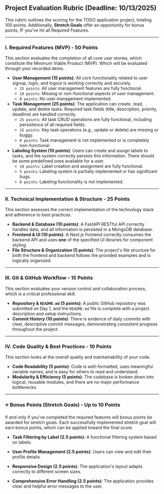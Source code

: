 ## Project Evaluation Rubric  (Deadline: 10/13/2025)

This rubric outlines the scoring for the TODO application project, totaling 100 points. Additionally, **Stretch Goals** offer an opportunity for bonus points, IF you've hit all Required Features.

---

### I. Required Features (MVP) - 50 Points
This section evaluates the completion of all core user stories, which constitute the Minimum Viable Product (MVP). Which will be evaluated through your recorded demo.

* **User Management (15 points)**: All core functionality related to user signup, login, and logout is working correctly and securely.
    * `15 points`: All user management features are fully functional.
    * `10 points`: Missing or non-functional aspects of user management.
    * `0 points`: No user management implemented.
* **Task Management (25 points)**: The application can create, read, update, and delete tasks. Required task fields (title, description, priority, deadline) are handled correctly.
    * `25 points`: All task CRUD operations are fully functional, including persistence of all required fields.
    * `15 points`: Key task operations (e.g., update or delete) are missing or buggy.
    * `0 points`: Task management is not implemented or is completely non-functional.
* **Labeling System (10 points)**: Users can create and assign labels to tasks, and the system correctly persists this information. There should be some predefined ones available for a user.
    * `10 points`: Label creation and assignment are fully functional.
    * `5 points`: Labeling system is partially implemented or has significant bugs.
    * `0 points`: Labeling functionality is not implemented.

---

### II. Technical Implementation & Structure - 25 Points
This section assesses the correct implementation of the technology stack and adherence to best practices.

* **Backend & Database (10 points)**: A FastAPI RESTful API correctly handles data, and all information is persisted in a MongoDB database.
* **Frontend & UI (10 points)**: A Next.js frontend correctly consumes the backend API and uses **one** of the specified UI libraries for component styling.
* **File Structure & Organization (5 points)**: The project's file structure for both the frontend and backend follows the provided examples and is logically organized.

---

### III. Git & GitHub Workflow - 15 Points
This section evaluates your version control and collaboration process, which is a critical professional skill.

* **Repository & `README.md` (5 points)**: A public GitHub repository was submitted on Day 1, and the `README.md` file is complete with a project description and setup instructions.
* **Commit History (10 points)**: There is evidence of daily commits with clear, descriptive commit messages, demonstrating consistent progress throughout the project.

---

### IV. Code Quality & Best Practices - 10 Points
This section looks at the overall quality and maintainability of your code.

* **Code Readability (5 points)**: Code is well-formatted, uses meaningful variable names, and is easy for others to read and understand.
* **Modularity & Efficiency (5 points)**: The codebase is broken down into logical, reusable modules, and there are no major performance bottlenecks.

---

### ⭐ Bonus Points (Stretch Goals) - Up to 10 Points
If and only if you've completed the required features will bonus points be awarded for stretch goals. Each successfully implemented stretch goal will earn bonus points, which can be applied toward the final score.

* **Task Filtering by Label (2.5 points)**: A functional filtering system based on labels.
* **User Profile Management (2.5 points)**: Users can view and edit their profile details.
* **Responsive Design (2.5 points)**: The application's layout adapts correctly to different screen sizes.

* **Comprehensive Error Handling (2.5 points)**: The application provides clear and helpful error messages to the user.
